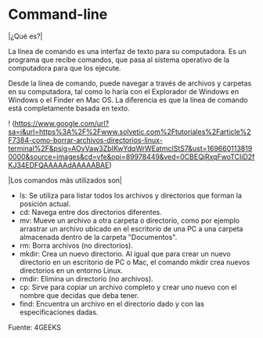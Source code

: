 # Command-line

|¿Qué es?|

La línea de comando es una interfaz de texto para su computadora. Es un programa que recibe comandos, que pasa al sistema operativo de la computadora para que los ejecute.

Desde la línea de comando, puede navegar a través de archivos y carpetas en su computadora, tal como lo haría con el Explorador de Windows en Windows o el Finder en Mac OS. La diferencia es que la línea de comando está completamente basada en texto.




! (https://www.google.com/url?sa=i&url=https%3A%2F%2Fwww.solvetic.com%2Ftutoriales%2Farticle%2F7384-como-borrar-archivos-directorios-linux-terminal%2F&psig=AOvVaw3ZbIKwYdqWrWEatmcIStS7&ust=1696601138190000&source=images&cd=vfe&opi=89978449&ved=0CBEQjRxqFwoTCIiD2fKJ34EDFQAAAAAdAAAAABAE)




|Los comandos más utilizados son|

* ls: Se utiliza para listar todos los archivos y directorios que forman la posición actual.
* cd: Navega entre dos directorios diferentes.
* mv: Mueve un archivo a otra carpeta o directorio, como por ejemplo arrastrar un archivo ubicado en el escritorio de una PC a una carpeta almacenada dentro de la carpeta "Documentos".
* rm: Borra archivos (no directorios).
* mkdir: Crea un nuevo directorio. Al igual que para crear un nuevo directorio en un escritorio de PC o Mac, el comando mkdir crea nuevos directorios en un entorno Linux.
* rmdir: Elimina un directorio (no archivos).
* cp: Sirve para copiar un archivo completo y crear uno nuevo con el nombre que decidas que deba tener.
* find: Encuentra un archivo en el directorio dado y con las especificaciones dadas.

Fuente: 4GEEKS
